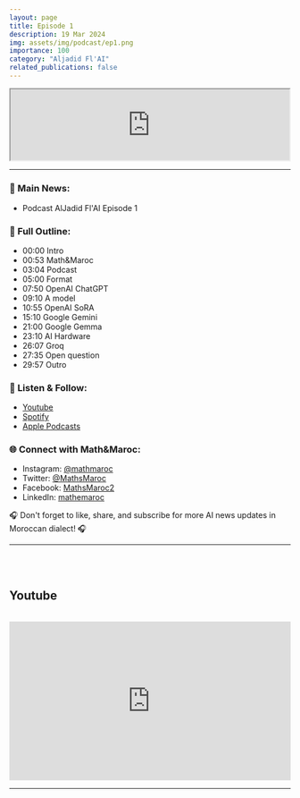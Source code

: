 ```yaml
---
layout: page
title: Episode 1
description: 19 Mar 2024
img: assets/img/podcast/ep1.png
importance: 100
category: "Aljadid Fl'AI"
related_publications: false
---
```


<div style="display: flex; justify-content: center;">
    <iframe src="https://podcasters.spotify.com/pod/show/mathandmaroc/embed/episodes/Episode-1-e2hp3d8/a-ab4cpvr"
            style="aspect-ratio: 310 / 79; width: 100% !important;"></iframe>
</div>

<hr>

<h3>🌟 Main News:</h3>
<ul>
    <li> Podcast AlJadid Fl'AI Episode 1 </li>
</ul>

<h3>📜 Full Outline:</h3>
<ul>
    <li>00:00 Intro</li>
    <li>00:53 Math&Maroc</li>
    <li>03:04 Podcast</li>
    <li>05:00 Format</li>
    <li>07:50 OpenAI ChatGPT</li>
    <li>09:10 A model</li>
    <li>10:55 OpenAI SoRA</li>
    <li>15:10 Google Gemini</li>
    <li>21:00 Google Gemma</li>
    <li>23:10 AI Hardware</li>
    <li>26:07 Groq</li>
    <li>27:35 Open question</li>
    <li>29:57 Outro</li>
</ul>

<h3>🔗 Listen & Follow:</h3>
<ul>
    <li><a href="https://www.youtube.com/watch?v=YTx_YBOHHoY&list=PLG573uUBOvv68e2bSlDIN66T9fSbxyMdz">Youtube</a></li>
    <li><a href="https://open.spotify.com/show/1tWmYjfazgjont9JuqJm74">Spotify</a></li>
    <li><a href="https://podcasts.apple.com/fr/podcast/aljadid-f-lai/id1739684351">Apple Podcasts</a></li>
</ul>

<h3>🌐 Connect with Math&Maroc:</h3>
<ul>
    <li>Instagram: <a href="https://www.instagram.com/mathmaroc/?hl=en">@mathmaroc</a></li>
    <li>Twitter: <a href="https://x.com/MathsMaroc">@MathsMaroc</a></li>
    <li>Facebook: <a href="https://facebook.com/MathsMaroc2">MathsMaroc2</a></li>
    <li>LinkedIn: <a href="https://linkedin.com/company/mathemaroc">mathemaroc</a></li>
</ul>

<p>🎧 Don't forget to like, share, and subscribe for more AI news updates in Moroccan dialect! 🎧</p>

<hr>

<br><br>

<h2>Youtube</h2>

<br>

<div style="display: flex; justify-content: center;">
    <iframe src="https://www.youtube.com/embed/YTx_YBOHHoY?si=vuBk520i1nzxSAwp" title="YouTube video player" frameborder="0" allow="accelerometer; autoplay; clipboard-write; encrypted-media; gyroscope; picture-in-picture; web-share" referrerpolicy="strict-origin-when-cross-origin" allowfullscreen style="aspect-ratio: 16 / 9; width: 100% !important;"></iframe>
</div>

<hr>

<br><br>


